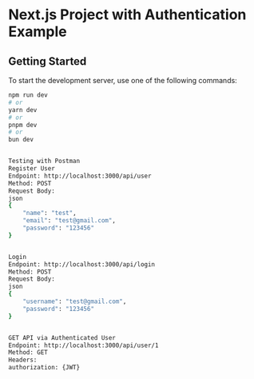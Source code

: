 # Next.js Project with Authentication Example

## Getting Started

To start the development server, use one of the following commands:

```bash
npm run dev
# or
yarn dev
# or
pnpm dev
# or
bun dev


Testing with Postman
Register User
Endpoint: http://localhost:3000/api/user
Method: POST
Request Body:
json
{
    "name": "test",
    "email": "test@gmail.com",
    "password": "123456"
}


Login
Endpoint: http://localhost:3000/api/login
Method: POST
Request Body:
json
{
    "username": "test@gmail.com",
    "password": "123456"
}


GET API via Authenticated User
Endpoint: http://localhost:3000/api/user/1
Method: GET
Headers:
authorization: {JWT}